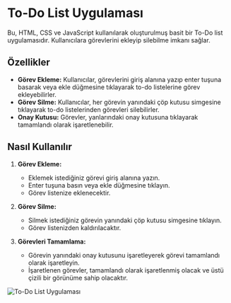 # To-Do List Uygulaması

Bu, HTML, CSS ve JavaScript kullanılarak oluşturulmuş basit bir To-Do list uygulamasıdır. Kullanıcılara görevlerini ekleyip silebilme imkanı sağlar.

## Özellikler

- **Görev Ekleme:** Kullanıcılar, görevlerini giriş alanına yazıp enter tuşuna basarak veya ekle düğmesine tıklayarak to-do listelerine görev ekleyebilirler.
- **Görev Silme:** Kullanıcılar, her görevin yanındaki çöp kutusu simgesine tıklayarak to-do listelerinden görevleri silebilirler.
- **Onay Kutusu:** Görevler, yanlarındaki onay kutusuna tıklayarak tamamlandı olarak işaretlenebilir.

## Nasıl Kullanılır

1. **Görev Ekleme:**
   - Eklemek istediğiniz görevi giriş alanına yazın.
   - Enter tuşuna basın veya ekle düğmesine tıklayın.
   - Görev listenize eklenecektir.

2. **Görev Silme:**
   - Silmek istediğiniz görevin yanındaki çöp kutusu simgesine tıklayın.
   - Görev listenizden kaldırılacaktır.

3. **Görevleri Tamamlama:**
   - Görevin yanındaki onay kutusunu işaretleyerek görevi tamamlandı olarak işaretleyin.
   - İşaretlenen görevler, tamamlandı olarak işaretlenmiş olacak ve üstü çizili bir görünüme sahip olacaktır.

![To-Do List Uygulaması](https://github.com/MaralTach/newToDolist/blob/main/img/todoList.gif)

